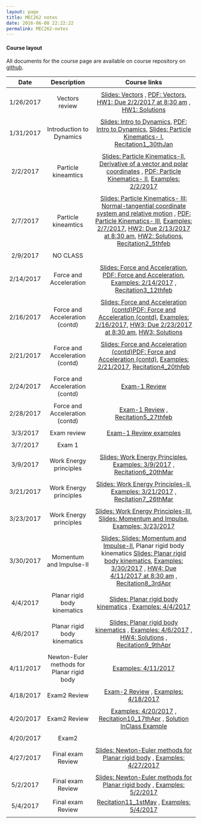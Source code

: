 ```yaml
---
layout: page
title: MEC262 notes
date: 2016-06-08 22:22:22
permalink: MEC262-notes
---
```


#### Course layout

All documents for the course page are available on course repository on [github](https://github.com/mec262sp17/mec262sp17.github.io). 




| Date     | Description | Course links |
| :----------: | :--------------------------------------: | :--------: | 
| | | |
|       1/26/2017    |   Vectors review | [Slides: Vectors](https://mec262sp17.github.io/Presentations/Review_vectors.html#/) , [PDF: Vectors](https://mec262sp17.github.io/Presentations/Review_vectors.pdf), [HW1: Due 2/2/2017 at 8:30 am](https://mec262sp17.github.io/Homework2017/MEC262_HW1_DueFeb22017.pdf) , [HW1: Solutions](https://mec262sp17.github.io/Homework2017/HW1_Solutions_MEC262.pdf)       | 
| | | |
|       1/31/2017    |    Introduction to Dynamics |  [Slides: Intro to Dynamics](https://mec262sp17.github.io/Presentations/Ch1_Intro_to_Dynamics.html#/), [PDF: Intro to Dynamics](https://mec262sp17.github.io/Presentations/Ch1_Intro_to_Dynamics.pdf), [Slides: Particle Kinematics- I](https://mec262sp17.github.io/Presentations/Ch2_Particle_Kinematics.html#/), [Recitation1_30thJan](https://mec262sp17.github.io/Notes/Recitation1_30thJan.pdf)          | 
| | | |
|       2/2/2017    |    Particle kineamtics |  [Slides: Particle Kinematics-II, Derivative of a vector and polar coordinates](https://mec262sp17.github.io/Presentations/Ch2_Particle_Kinematics_2.html#/)   , [PDF: Particle Kinematics- II](https://mec262sp17.github.io/Presentations/Ch2_Particle_Kinematics_2.pdf), [Examples: 2/2/2017](https://mec262sp17.github.io/Notes/examples_212017_mec262.pdf)        | 
| | | |
|       2/7/2017    |    Particle kineamtics|  [Slides: Particle Kinematics- III: Normal-tangential coordinate system and relative motion](https://mec262sp17.github.io/Presentations/Ch2_Particle_Kinematics_3.html#/)   , [PDF: Particle Kinematics- III](https://mec262sp17.github.io/Presentations/Ch2_Particle_Kinematics_3.pdf), [Examples: 2/7/2017](https://mec262sp17.github.io/Notes/examples_252017_mec262.pdf), [HW2: Due 2/13/2017 at 8:30 am](https://mec262sp17.github.io/Homework2017/HW2_MEC262_Sp17.pdf), [HW2: Solutions](https://mec262sp17.github.io/Homework2017/HW2_MEC262_Ruberic02152017.pdf), [Recitation2_5thfeb](https://mec262sp17.github.io/Notes/Recitation2_5thfeb.pdf)          | 
| | | |
|       2/9/2017    |    NO CLASS |       | 
| | | |
|       2/14/2017    |    Force and Acceleration | [Slides: Force and Acceleration](https://mec262sp17.github.io/Presentations/Ch3_Force_and_Acceleration.html#/), [PDF: Force and Acceleration](https://mec262sp17.github.io/Presentations/Ch3_Force_and_Acceleration.pdf), [Examples: 2/14/2017](https://mec262sp17.github.io/Notes/examples_2142017_mec262.pdf) , [Recitation3_12thfeb](https://mec262sp17.github.io/Notes/Recitation3_12thfeb.pdf)          | 
| | | |
|       2/16/2017    |    Force and Acceleration (contd) | [Slides: Force and Acceleration  (contd)](https://mec262sp17.github.io/Presentations/Ch3_Force_and_Acceleration.html#/)[PDF: Force and Acceleration  (contd)](https://mec262sp17.github.io/Presentations/Ch3_Force_and_Acceleration.pdf), [Examples: 2/16/2017](https://mec262sp17.github.io/Notes/examples_2162017_mec262.pdf), [HW3: Due 2/23/2017 at 8:30 am](https://mec262sp17.github.io/Homework2017/HW3_Due2232017.pdf), [HW3: Solutions](https://mec262sp17.github.io/Homework2017/HW3_ruberic.pdf) | 
| | | |
|       2/21/2017    |    Force and Acceleration (contd) | [Slides: Force and Acceleration  (contd)](https://mec262sp17.github.io/Presentations/Ch3_Force_and_Acceleration.html#/)[PDF: Force and Acceleration  (contd)](https://mec262sp17.github.io/Presentations/Ch3_Force_and_Acceleration.pdf), [Examples: 2/21/2017](https://mec262sp17.github.io/Notes/examples_2212017_mec262.pdf), [Recitation4_20thfeb](https://mec262sp17.github.io/Notes/Recitation4_20thfeb.pdf)          |
| | | |
|       2/24/2017    |    Force and Acceleration (contd) | [Exam-1 Review](https://mec262sp17.github.io/Notes/review_documents.pdf)  |
| | | |
|       2/28/2017    |    Force and Acceleration (contd) | [Exam-1 Review](https://mec262sp17.github.io/Notes/review_documents.pdf)  , [Recitation5_27thfeb](https://mec262sp17.github.io/Notes/Recitation5_27thfeb.pdf)          |
| | | |
|       3/3/2017    |    Exam review | [Exam-1 Review examples](https://mec262sp17.github.io/Notes/examples_3_2_2017_mec262.pdf)   |
| | | |
|       3/7/2017    |    Exam 1 |       | 
| | | |
|       3/9/2017    |   Work Energy principles | [Slides: Work Energy Principles](https://mec262sp17.github.io/Presentations/Ch4_work_energy_Principle.html#/), [Examples: 3/9/2017](https://mec262sp17.github.io/Notes/examples_3_9_2017_mec262.pdf)    , [Recitation6_20thMar](https://mec262sp17.github.io/Notes/Recitation6_20thMar.pdf)          |
| | | |
|       3/21/2017    |   Work Energy principles | [Slides: Work Energy Principles-II](https://mec262sp17.github.io/Presentations/Ch4_work_energy_Principle_II.html#/),  [Examples: 3/21/2017](https://mec262sp17.github.io/Notes/examples_3_21_2017_mec262.pdf)     , [Recitation7_26thMar](https://mec262sp17.github.io/Notes/Recitation7_26thMar.pdf)          |
| | | |
|       3/23/2017    |   Work Energy principles | [Slides: Work Energy Principles-III](https://mec262sp17.github.io/Presentations/Ch4_work_energy_Principle_III.html#/),  [Slides: Momentum and Impulse](https://mec262sp17.github.io/Presentations/Ch5_Momentum_and_Impulse.html#/),  [Examples: 3/23/2017](https://mec262sp17.github.io/Notes/examples_3_23_2017_mec262.pdf)      |
| | | |
|       3/30/2017    |   Momentum and Impulse-II | [Slides: Slides: Momentum and Impulse-II](https://mec262sp17.github.io/Presentations/Ch5_Momentum_and_Impulse_II.html#/),  Planar rigid body kinematics [Slides: Planar rigid body kinematics](https://mec262sp17.github.io/Presentations/Ch6_Kinematics_of_Planar_Rigid_bodies.html#/),    [Examples: 3/30/2017](https://mec262sp17.github.io/Notes/examples_3_30_2017_mec262.pdf)  , [HW4: Due 4/11/2017 at 8:30 am](https://mec262sp17.github.io/Homework2017/HW4_due4112017.pdf)  , [Recitation8_3rdApr](https://mec262sp17.github.io/Notes/Recitation8_3rdApr.pdf)          |
| | | |
|       4/4/2017    |   Planar rigid body kinematics | [Slides: Planar rigid body kinematics](https://mec262sp17.github.io/Presentations/Ch6_Kinematics_of_Planar_Rigid_bodies.html#/)  ,  [Examples: 4/4/2017](https://mec262sp17.github.io/Notes/examples_4_4_2017_mec262.pdf)      |
| | | |
|       4/6/2017    |   Planar rigid body kinematics | [Slides: Planar rigid body kinematics](https://mec262sp17.github.io/Presentations/Ch6_Kinematics_of_Planar_Rigid_bodies.html#/)  ,  [Examples: 4/6/2017](https://mec262sp17.github.io/Notes/examples_4_6_2017_mec262.pdf)     , [HW4: Solutions](https://mec262sp17.github.io/Homework2017/Homework4Solutions.pdf)  , [Recitation9_9thApr](https://mec262sp17.github.io/Notes/Recitation9_9thApr.pdf)          |
| | | |
|       4/11/2017    | Newton-Euler methods for  Planar rigid body  |   [Examples: 4/11/2017](https://mec262sp17.github.io/Notes/examples_4_11_2017_mec262.pdf)  |
| | | |
| 4/18/2017    | Exam2 Review  | [Exam-2 Review](https://mec262sp17.github.io/Notes/review_Exam2.pdf)  ,  [Examples: 4/18/2017](https://mec262sp17.github.io/Notes/examples_4_18_2017_mec262.pdf)  |
| | | |
| 4/20/2017    | Exam2 Review  |  [Examples: 4/20/2017](https://mec262sp17.github.io/Notes/examples_4_20_2017_mec262.pdf)  , [Recitation10_17thApr](https://mec262sp17.github.io/Notes/Recitation10_17thApr.pdf) , [Solution InClass Example](https://mec262sp17.github.io/Notes/inClass_solution.pdf)  |
| | | |
| 4/20/2017    | Exam2   |    |
| | | |
| 4/27/2017    | Final exam Review  |  [Slides: Newton-Euler methods for  Planar rigid body](https://mec262sp17.github.io/Presentations/Ch7_NewtonEuler_Planar_Rigid_Body.html#/) , [Examples: 4/27/2017](https://mec262sp17.github.io/Notes/examples_4_27_2017_mec262.pdf) 
| | | |
| 5/2/2017    | Final exam Review  | [Slides: Newton-Euler methods for  Planar rigid body](https://mec262sp17.github.io/Presentations/Ch7_NewtonEuler_Planar_Rigid_Body.html#/) ,  [Examples: 5/2/2017](https://mec262sp17.github.io/Notes/examples_5_2_2017_mec262.pdf) 
| 5/4/2017    | Final exam Review  |  [Recitation11_1stMay](https://mec262sp17.github.io/Notes/Recitation11_1stMay.pdf) ,  [Examples: 5/4/2017](https://mec262sp17.github.io/Notes/examples_5_4_2017_mec262.pdf) 
| | | |



